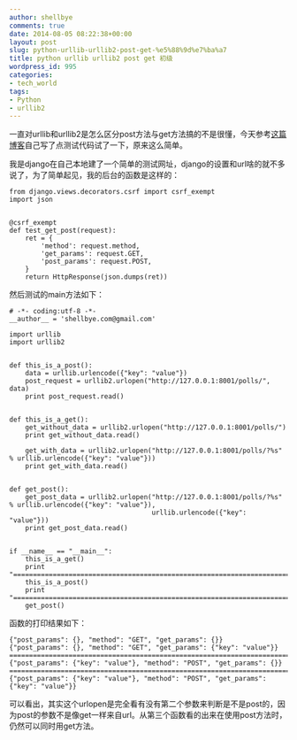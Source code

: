 ```yaml
---
author: shellbye
comments: true
date: 2014-08-05 08:22:38+00:00
layout: post
slug: python-urllib-urllib2-post-get-%e5%88%9d%e7%ba%a7
title: python urllib urllib2 post get 初级
wordpress_id: 995
categories:
- tech_world
tags:
- Python
- urllib2
---
```


一直对urllib和urllib2是怎么区分post方法与get方法搞的不是很懂，今天参考[这篇博客](http://buddylindsey.com/basic-urllib-get-and-post-with-and-without-data/)自己写了点测试代码试了一下，原来这么简单。

我是django在自己本地建了一个简单的测试网址，django的设置和url啥的就不多说了，为了简单起见，我的后台的函数是这样的：

    
    from django.views.decorators.csrf import csrf_exempt
    import json
    
    
    @csrf_exempt
    def test_get_post(request):
        ret = {
            'method': request.method,
            'get_params': request.GET,
            'post_params': request.POST,
        }
        return HttpResponse(json.dumps(ret))



然后测试的main方法如下：

    
    # -*- coding:utf-8 -*-
    __author__ = 'shellbye.com@gmail.com'
    
    import urllib
    import urllib2
    
    
    def this_is_a_post():
        data = urllib.urlencode({"key": "value"})
        post_request = urllib2.urlopen("http://127.0.0.1:8001/polls/", data)
        print post_request.read()
    
    
    def this_is_a_get():
        get_without_data = urllib2.urlopen("http://127.0.0.1:8001/polls/")
        print get_without_data.read()
    
        get_with_data = urllib2.urlopen("http://127.0.0.1:8001/polls/?%s" % urllib.urlencode({"key": "value"}))
        print get_with_data.read()
    
    
    def get_post():
        get_post_data = urllib2.urlopen("http://127.0.0.1:8001/polls/?%s" % urllib.urlencode({"key": "value"}),
                                        urllib.urlencode({"key": "value"}))
        print get_post_data.read()
    
    
    if __name__ == "__main__":
        this_is_a_get()
        print "============================================================================"
        this_is_a_post()
        print "============================================================================"
        get_post()



函数的打印结果如下：

    
    {"post_params": {}, "method": "GET", "get_params": {}}
    {"post_params": {}, "method": "GET", "get_params": {"key": "value"}}
    ============================================================================
    {"post_params": {"key": "value"}, "method": "POST", "get_params": {}}
    ============================================================================
    {"post_params": {"key": "value"}, "method": "POST", "get_params": {"key": "value"}}



可以看出，其实这个urlopen是完全看有没有第二个参数来判断是不是post的，因为post的参数不是像get一样来自url。从第三个函数看的出来在使用post方法时，仍然可以同时用get方法。
